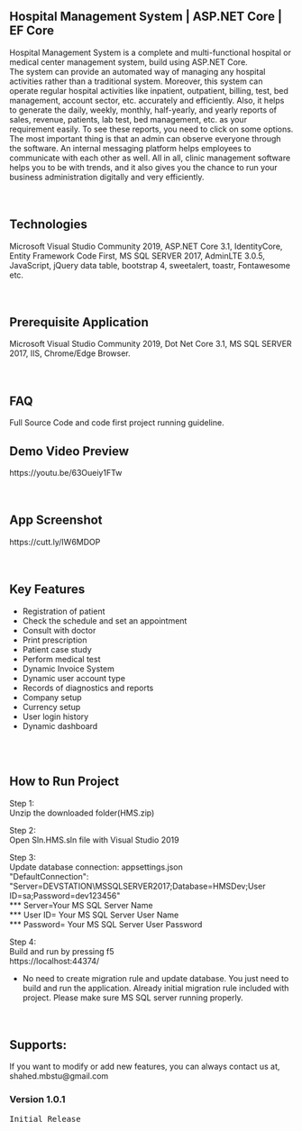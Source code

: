 <h2> Hospital Management System | ASP.NET Core | EF Core </h2>

Hospital Management System is a complete and multi-functional hospital or medical center management system, build using ASP.NET Core.
<br/>
The system can provide an automated way of managing any hospital activities rather than a traditional system. Moreover, this system can operate regular hospital activities like inpatient, outpatient, billing, test, bed management, account sector, etc. accurately and efficiently. Also, it helps to generate the daily, weekly, monthly, half-yearly, and yearly reports of sales, revenue, patients, lab test, bed management, etc. as your requirement easily. To see these reports, you need to click on some options. 
<br/>
The most important thing is that an admin can observe everyone through the software. An internal messaging platform helps employees to communicate with each other as well. All in all, clinic management software helps you to be with trends, and it also gives you the chance to run your business administration digitally and very efficiently.
<br/><br/><br/>




<h2>Technologies </h2>
Microsoft Visual Studio Community 2019, ASP.NET Core 3.1, IdentityCore, Entity Framework Code First, MS SQL SERVER 2017, AdminLTE 3.0.5, JavaScript, jQuery data table, bootstrap 4, sweetalert, toastr, Fontawesome etc. <br/><br/><br/>

<h2>Prerequisite Application</h2>
Microsoft Visual Studio Community 2019, Dot Net Core 3.1, MS SQL SERVER 2017, IIS, Chrome/Edge Browser. <br/><br/><br/>


<h2>FAQ</h2>
Full Source Code and code first project running guideline. <br/>


<h2>Demo Video Preview</h2>
https://youtu.be/63Oueiy1FTw
<br/><br/><br/>


<h2>App Screenshot</h2>
https://cutt.ly/IW6MDOP
<br/><br/><br/>



<h2>Key Features </h2>
<ul>
<li>Registration of patient</li>
<li>Check the schedule and set an appointment</li>
<li>Consult with doctor</li>
<li>Print prescription</li>
<li>Patient case study</li>
<li>Perform medical test</li>
<li>Dynamic Invoice System</li>
<li>Dynamic user account type</li>
<li>Records of diagnostics and reports</li>
<li>Company setup</li>
<li>Currency setup</li>
<li>User login history</li>
<li>Dynamic dashboard</li> 
</ul>
<br/><br/>



<h2>How to Run Project</h2>

Step 1: <br/>
Unzip the downloaded folder(HMS.zip) <br/>

Step 2: <br/>
Open Sln.HMS.sln file with Visual Studio 2019 <br/>
 
Step 3: <br/>
Update database connection: appsettings.json <br/>
"DefaultConnection": "Server=DEVSTATION\\MSSQLSERVER2017;Database=HMSDev;User ID=sa;Password=dev123456" <br/>
*** Server=Your MS SQL Server Name  <br/>
*** User ID= Your MS SQL Server User Name <br/>
*** Password= Your MS SQL Server User Password <br/>

Step 4: <br/>
Build and run by pressing f5 <br/>
https://localhost:44374/ <br/>

* No need to create migration rule and update database. You just need to build and run the application. Already initial migration rule included with project. Please make sure MS SQL server running properly.  <br/><br/><br/>


<h2>Supports:</h2>
If you want to modify or add new features, you can always contact us at, 
shahed.mbstu@gmail.com 

<h3>Version 1.0.1</h3>
<pre>Initial Release</pre>
